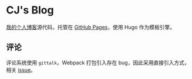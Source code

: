 # CJ's Blog

[我的个人博客](http://cjting.me)源代码，托管在 [GitHub Pages](https://pages.github.com/)，使用 Hugo 作为模板引擎。

## 评论

评论系统使用 `gittalk`，Webpack 打包引入存在 bug，因此采用直接引入方式，相关 [issue](https://github.com/gitalk/gitalk/issues/90)。
